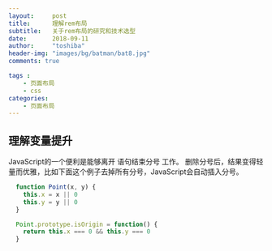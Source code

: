 ```yaml
---
layout:     post
title:      理解rem布局
subtitle:   关于rem布局的研究和技术选型
date:       2018-09-11
author:     "toshiba"
header-img: "images/bg/batman/bat8.jpg"
comments: true

tags :
    - 页面布局
    - css
categories:
    - 页面布局
---
```



## 理解变量提升

JavaScript的一个便利是能够离开 语句结束分号 工作。 删除分号后，结果变得轻量而优雅，比如下面这个例子去掉所有分号，JavaScript会自动插入分号。
```javascript
  function Point(x, y) {
    this.x = x || 0
    this.y = y || 0
  }

  Point.prototype.isOrigin = function() {
    return this.x === 0 && this.y === 0
  }

```
